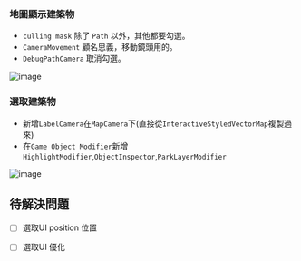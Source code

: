 ### 地圖顯示建築物
* `culling mask` 除了 `Path` 以外，其他都要勾選。
* `CameraMovement` 顧名思義，移動鏡頭用的。
* `DebugPathCamera` 取消勾選。

![image](https://user-images.githubusercontent.com/38349902/40708021-e4e2a638-6424-11e8-8335-f5da65bd6fe5.png)

### 選取建築物
* 新增`LabelCamera`在`MapCamera`下(直接從`InteractiveStyledVectorMap`複製過來)
* 在`Game Object Modifier`新增`HighlightModifier`,`ObjectInspector`,`ParkLayerModifier`

![image](https://user-images.githubusercontent.com/38349902/40709596-204ef448-6429-11e8-9c68-51bd2298b49c.png)

## 待解決問題
- [ ] 選取UI position 位置
- [ ] 選取UI 優化



